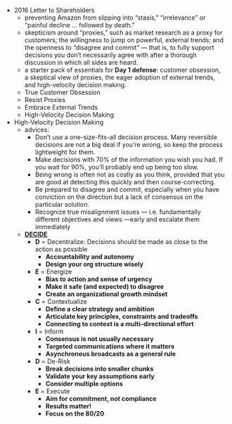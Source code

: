- 2016 Letter to Shareholders
	- preventing Amazon from slipping into “stasis,” “irrelevance” or “painful decline ... followed by death.”
	- skepticism around “proxies,” such as market research as a proxy for customers; the willingness to jump on powerful, external trends; and the openness to “disagree and commit” — that is, to fully support decisions you don’t necessarily agree with after a thorough discussion in which all sides are heard.
	- a starter pack of essentials for **Day 1 defense**: customer obsession, a skeptical view of proxies, the eager adoption of external trends, and high-velocity decision making.
	- True Customer Obsession
	- Resist Proxies
	- Embrace External Trends
	- High-Velocity Decision Making
- High-Velocity Decision Making
	- advices:
		- Don’t use a one-size-fits-all decision process. Many reversible decisions are not a big deal if you’re wrong, so keep the process lightweight for them.
		- Make decisions with 70% of the information you wish you had. If you wait for 90%, you’ll probably end up being too slow.
		- Being wrong is often not as costly as you think, provided that you are good at detecting this quickly and then course-correcting.
		- Be prepared to disagree and commit, especially when you have conviction on the direction but a lack of consensus on the particular solution.
		- Recognize true misalignment issues — i.e. fundamentally different objectives and views —early and escalate them immediately
	- **[DECIDE](https://medium.com/seek-blog/building-an-organization-with-high-decision-velocity-db9a29fde474)**
		- **D** = Decentralize: Decisions should be made as close to the action as possible
			- **Accountability and autonomy**
			- **Design your org structure wisely**
		- **E** = Energize
			- **Bias to action and sense of urgency**
			- **Make it safe (and expected) to disagree**
			- **Create an organizational growth mindset**
		- **C** = Contextualize
			- **Define a clear strategy and ambition**
			- **Articulate key principles, constraints and tradeoffs**
			- **Connecting to context is a multi-directional effort**
		- **I** = Inform
			- **Consensus is not usually necessary**
			- **Targeted communications where it matters**
			- **Asynchronous broadcasts as a general rule**
		- **D** = De-Risk
			- **Break decisions into smaller chunks**
			- **Validate your key assumptions early**
			- **Consider multiple options**
		- **E** = Execute
			- **Aim for commitment, not compliance**
			- **Results matter!**
			- **Focus on the 80/20**